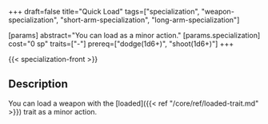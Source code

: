 +++
draft=false
title="Quick Load"
tags=["specialization", "weapon-specialization", "short-arm-specialization", "long-arm-specialization"]

[params]
  abstract="You can load as a minor action."
  [params.specialization]
    cost="0 sp"
    traits=["-"]
    prereq=["dodge(1d6+)", "shoot(1d6+)"]
+++

{{< specialization-front >}}

## Description

You can load a weapon with the 
[loaded]({{< ref "/core/ref/loaded-trait.md" >}}) trait as a minor action.

